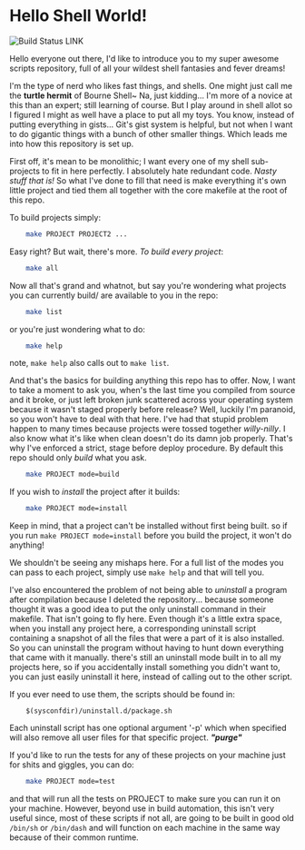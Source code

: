 # Hello Shell World!

![[Build Status LINK]][Build Status SVG]

Hello everyone out there, I'd like to introduce you to my super awesome scripts
repository, full of all your wildest shell fantasies and fever dreams!

I'm the type of nerd who likes fast things, and shells. One might just call me the
**turtle hermit** of Bourne Shell~ Na, just kidding... I'm more of a novice at this
than an expert; still learning of course. But I play around in shell allot so I figured
I might as well have a place to put all my toys. You know, instead of putting everything
in gists... Git's gist system is helpful, but not when I want to do gigantic things with
a bunch of other smaller things. Which leads me into how this repository is set up.

First off, it's mean to be monolithic; I want every one of my shell sub-projects to
fit in here perfectly. I absolutely hate redundant code. *Nasty stuff that is!*
So what I've done to fill that need is make everything it's own little project
and tied them all together with the core makefile at the root of this repo.

To build projects simply:
```sh
	make PROJECT PROJECT2 ...
```
Easy right? But wait, there's more. *To build every project*:
```sh
	make all
```

Now all that's grand and whatnot, but say you're wondering what projects you
can currently build/ are available to you in the repo:
```sh
	make list
```
or you're just wondering what to do:
```sh
	make help
```
note, `make help` also calls out to `make list`.

And that's the basics for building anything this repo has to offer. Now, I want to
take a moment to ask you, when's the last time you compiled from source and it broke,
or just left broken junk scattered across your operating system because it wasn't
staged properly before release? Well, luckily I'm paranoid, so you won't have to deal
with that here. I've had that stupid problem happen to many times because projects were
tossed together *willy-nilly*. I also know what it's like when clean doesn't do its damn
job properly. That's why I've enforced a strict, stage before deploy procedure. By
default this repo should only *build* what you ask.
```sh
	make PROJECT mode=build
```
If you wish to *install* the project after it builds:
```sh
	make PROJECT mode=install
```
Keep in mind, that a project can't be installed without first being built.
so if you run `make PROJECT mode=install` before you build the project,
it won't do anything!

We shouldn't be seeing any mishaps here. For a full list of the modes you can
pass to each project, simply use `make help` and that will tell you.

I've also encountered the problem of not being able to *uninstall* a program after
compilation because I deleted the repository... because someone thought it was
a good idea to put the only uninstall command in their makefile. That isn't going
to fly here. Even though it's a little extra space, when you install any project
here, a corresponding uninstall script containing a snapshot of all the files
that were a part of it is also installed. So you can uninstall the program without
having to hunt down everything that came with it manually. there's still an uninstall
mode built in to all my projects here, so if you accidentally install something
you didn't want to, you can just easily uninstall it here, instead of calling out
to the other script.

If you ever need to use them, the scripts should be found in:
```make
	$(sysconfdir)/uninstall.d/package.sh
```
Each uninstall script has one optional argument '-p' which when specified will
also remove all user files for that specific project. ***"purge"***

If you'd like to run the tests for any of these projects on your machine just for
shits and giggles, you can do:
```sh
	make PROJECT mode=test
```
and that will run all the tests on PROJECT to make sure you can run it on your machine.
However, beyond use in build automation, this isn't very useful since, most of these
scripts if not all, are going to be built in good old `/bin/sh` or `/bin/dash` and will
function on each machine in the same way because of their common runtime.


[Build Status SVG]: https://travis-ci.org/M3TIOR/Shell-Scripts.svg?branch=master
[Build Status LINK]: https://travis-ci.org/M3TIOR/Shell-Scripts
